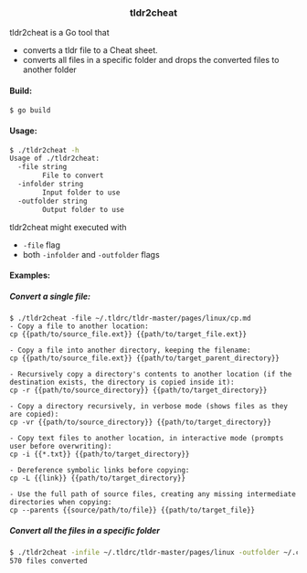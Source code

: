 <div align="center"><h3>tldr2cheat</h3></div>

tldr2cheat is a Go tool that
- converts a tldr file to a Cheat sheet.
- converts all files in a specific folder and drops the converted files to another folder

#### Build:

```sh
$ go build
```

#### Usage:

```sh
$ ./tldr2cheat -h
Usage of ./tldr2cheat:
  -file string
        File to convert
  -infolder string
        Input folder to use
  -outfolder string
        Output folder to use
```

tldr2cheat might executed with
- `-file` flag
- both `-infolder` and `-outfolder` flags

#### Examples:

##### Convert a single file:

```
$ ./tldr2cheat -file ~/.tldrc/tldr-master/pages/linux/cp.md
- Copy a file to another location:
cp {{path/to/source_file.ext}} {{path/to/target_file.ext}}

- Copy a file into another directory, keeping the filename:
cp {{path/to/source_file.ext}} {{path/to/target_parent_directory}}

- Recursively copy a directory's contents to another location (if the destination exists, the directory is copied inside it):
cp -r {{path/to/source_directory}} {{path/to/target_directory}}

- Copy a directory recursively, in verbose mode (shows files as they are copied):
cp -vr {{path/to/source_directory}} {{path/to/target_directory}}

- Copy text files to another location, in interactive mode (prompts user before overwriting):
cp -i {{*.txt}} {{path/to/target_directory}}

- Dereference symbolic links before copying:
cp -L {{link}} {{path/to/target_directory}}

- Use the full path of source files, creating any missing intermediate directories when copying:
cp --parents {{source/path/to/file}} {{path/to/target_file}}
```

##### Convert all the files in a specific folder

```sh
$ ./tldr2cheat -infile ~/.tldrc/tldr-master/pages/linux -outfolder ~/.config/cheat/cheatsheets/personal/
570 files converted
```
